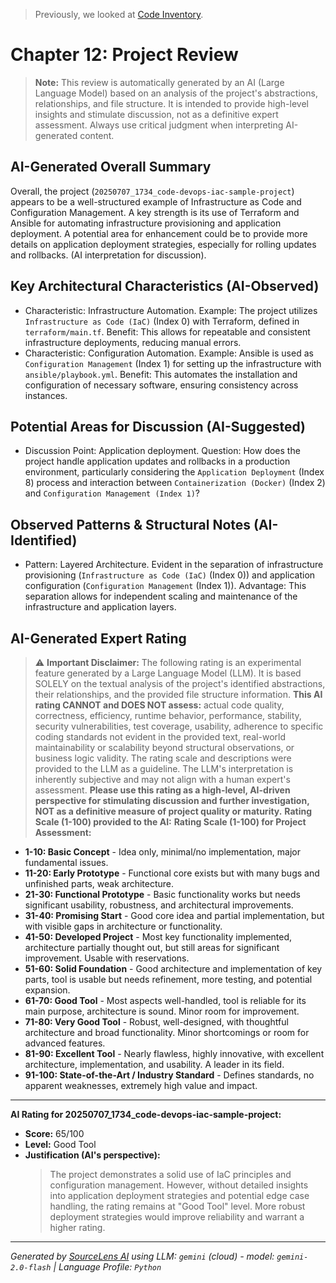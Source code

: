 > Previously, we looked at [Code Inventory](11_code_inventory.md).

# Chapter 12: Project Review
> **Note:** This review is automatically generated by an AI (Large Language Model) based on an analysis of the project's abstractions, relationships, and file structure. It is intended to provide high-level insights and stimulate discussion, not as a definitive expert assessment. Always use critical judgment when interpreting AI-generated content.
## AI-Generated Overall Summary
Overall, the project (`20250707_1734_code-devops-iac-sample-project`) appears to be a well-structured example of Infrastructure as Code and Configuration Management.
A key strength is its use of Terraform and Ansible for automating infrastructure provisioning and application deployment. A potential area for enhancement could be to provide more details on application deployment strategies, especially for rolling updates and rollbacks. (AI interpretation for discussion).
## Key Architectural Characteristics (AI-Observed)
- Characteristic: Infrastructure Automation. Example: The project utilizes `Infrastructure as Code (IaC)` (Index 0) with Terraform, defined in `terraform/main.tf`. Benefit: This allows for repeatable and consistent infrastructure deployments, reducing manual errors.
- Characteristic: Configuration Automation. Example: Ansible is used as `Configuration Management` (Index 1) for setting up the infrastructure with `ansible/playbook.yml`. Benefit: This automates the installation and configuration of necessary software, ensuring consistency across instances.
## Potential Areas for Discussion (AI-Suggested)
- Discussion Point: Application deployment. Question: How does the project handle application updates and rollbacks in a production environment, particularly considering the `Application Deployment` (Index 8) process and interaction between `Containerization (Docker)` (Index 2) and `Configuration Management (Index 1)`?
## Observed Patterns & Structural Notes (AI-Identified)
- Pattern: Layered Architecture. Evident in the separation of infrastructure provisioning (`Infrastructure as Code (IaC)` (Index 0)) and application configuration (`Configuration Management` (Index 1)). Advantage: This separation allows for independent scaling and maintenance of the infrastructure and application layers.
## AI-Generated Expert Rating
> ⚠️ **Important Disclaimer:** The following rating is an experimental feature generated by a Large Language Model (LLM). It is based SOLELY on the textual analysis of the project's identified abstractions, their relationships, and the provided file structure information.
> **This AI rating CANNOT and DOES NOT assess:** actual code quality, correctness, efficiency, runtime behavior, performance, stability, security vulnerabilities, test coverage, usability, adherence to specific coding standards not evident in the provided text, real-world maintainability or scalability beyond structural observations, or business logic validity.
> The rating scale and descriptions were provided to the LLM as a guideline. The LLM's interpretation is inherently subjective and may not align with a human expert's assessment.
> **Please use this rating as a high-level, AI-driven perspective for stimulating discussion and further investigation, NOT as a definitive measure of project quality or maturity.**
**Rating Scale (1-100) provided to the AI:**
**Rating Scale (1-100) for Project Assessment:**
*   **1-10: Basic Concept** - Idea only, minimal/no implementation, major fundamental issues.
*   **11-20: Early Prototype** - Functional core exists but with many bugs and unfinished parts, weak architecture.
*   **21-30: Functional Prototype** - Basic functionality works but needs significant usability, robustness, and architectural improvements.
*   **31-40: Promising Start** - Good core idea and partial implementation, but with visible gaps in architecture or functionality.
*   **41-50: Developed Project** - Most key functionality implemented, architecture partially thought out, but still areas for significant improvement. Usable with reservations.
*   **51-60: Solid Foundation** - Good architecture and implementation of key parts, tool is usable but needs refinement, more testing, and potential expansion.
*   **61-70: Good Tool** - Most aspects well-handled, tool is reliable for its main purpose, architecture is sound. Minor room for improvement.
*   **71-80: Very Good Tool** - Robust, well-designed, with thoughtful architecture and broad functionality. Minor shortcomings or room for advanced features.
*   **81-90: Excellent Tool** - Nearly flawless, highly innovative, with excellent architecture, implementation, and usability. A leader in its field.
*   **91-100: State-of-the-Art / Industry Standard** - Defines standards, no apparent weaknesses, extremely high value and impact.
---
**AI Rating for 20250707_1734_code-devops-iac-sample-project:**
*   **Score:** 65/100
*   **Level:** Good Tool
*   **Justification (AI's perspective):**
    > The project demonstrates a solid use of IaC principles and configuration management. However, without detailed insights into application deployment strategies and potential edge case handling, the rating remains at "Good Tool" level. More robust deployment strategies would improve reliability and warrant a higher rating.


---

*Generated by [SourceLens AI](https://github.com/openXFlow/sourceLensAI) using LLM: `gemini` (cloud) - model: `gemini-2.0-flash` | Language Profile: `Python`*